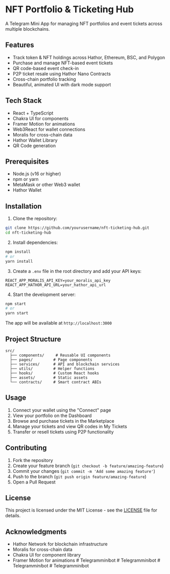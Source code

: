 # NFT Portfolio & Ticketing Hub

A Telegram Mini App for managing NFT portfolios and event tickets across multiple blockchains.

## Features

- Track token & NFT holdings across Hathor, Ethereum, BSC, and Polygon
- Purchase and manage NFT-based event tickets
- QR code-based event check-in
- P2P ticket resale using Hathor Nano Contracts
- Cross-chain portfolio tracking
- Beautiful, animated UI with dark mode support

## Tech Stack

- React + TypeScript
- Chakra UI for components
- Framer Motion for animations
- Web3React for wallet connections
- Moralis for cross-chain data
- Hathor Wallet Library
- QR Code generation

## Prerequisites

- Node.js (v16 or higher)
- npm or yarn
- MetaMask or other Web3 wallet
- Hathor Wallet

## Installation

1. Clone the repository:
```bash
git clone https://github.com/yourusername/nft-ticketing-hub.git
cd nft-ticketing-hub
```

2. Install dependencies:
```bash
npm install
# or
yarn install
```

3. Create a `.env` file in the root directory and add your API keys:
```
REACT_APP_MORALIS_API_KEY=your_moralis_api_key
REACT_APP_HATHOR_API_URL=your_hathor_api_url
```

4. Start the development server:
```bash
npm start
# or
yarn start
```

The app will be available at `http://localhost:3000`

## Project Structure

```
src/
  ├── components/     # Reusable UI components
  ├── pages/         # Page components
  ├── services/      # API and blockchain services
  ├── utils/         # Helper functions
  ├── hooks/         # Custom React hooks
  ├── assets/        # Static assets
  └── contracts/     # Smart contract ABIs
```

## Usage

1. Connect your wallet using the "Connect" page
2. View your portfolio on the Dashboard
3. Browse and purchase tickets in the Marketplace
4. Manage your tickets and view QR codes in My Tickets
5. Transfer or resell tickets using P2P functionality

## Contributing

1. Fork the repository
2. Create your feature branch (`git checkout -b feature/amazing-feature`)
3. Commit your changes (`git commit -m 'Add some amazing feature'`)
4. Push to the branch (`git push origin feature/amazing-feature`)
5. Open a Pull Request

## License

This project is licensed under the MIT License - see the [LICENSE](LICENSE) file for details.

## Acknowledgments

- Hathor Network for blockchain infrastructure
- Moralis for cross-chain data
- Chakra UI for component library
- Framer Motion for animations #   T e l e g r a m _ m i n i _ b o t 
 
 #   T e l e g r a m _ m i n i _ b o t 
 
 #   T e l e g r a m _ m i n i _ b o t 
 
 #   T e l e g r a m _ m i n i _ b o t 
 
 
